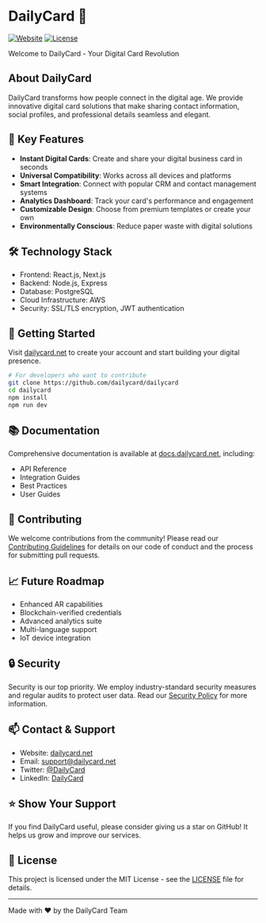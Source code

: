 # DailyCard 🌟

[![Website](https://img.shields.io/badge/Website-dailycard.net-blue)](https://dailycard.net)
[![License](https://img.shields.io/badge/License-MIT-green.svg)](https://opensource.org/licenses/MIT)

Welcome to DailyCard - Your Digital Card Revolution

## About DailyCard

DailyCard transforms how people connect in the digital age. We provide innovative digital card solutions that make sharing contact information, social profiles, and professional details seamless and elegant.

## 🚀 Key Features

- **Instant Digital Cards**: Create and share your digital business card in seconds
- **Universal Compatibility**: Works across all devices and platforms
- **Smart Integration**: Connect with popular CRM and contact management systems
- **Analytics Dashboard**: Track your card's performance and engagement
- **Customizable Design**: Choose from premium templates or create your own
- **Environmentally Conscious**: Reduce paper waste with digital solutions

## 🛠️ Technology Stack

- Frontend: React.js, Next.js
- Backend: Node.js, Express
- Database: PostgreSQL
- Cloud Infrastructure: AWS
- Security: SSL/TLS encryption, JWT authentication

## 🌱 Getting Started

Visit [dailycard.net](https://dailycard.net) to create your account and start building your digital presence.

```bash
# For developers who want to contribute
git clone https://github.com/dailycard/dailycard
cd dailycard
npm install
npm run dev
```

## 📚 Documentation

Comprehensive documentation is available at [docs.dailycard.net](https://docs.dailycard.net), including:

- API Reference
- Integration Guides
- Best Practices
- User Guides

## 🤝 Contributing

We welcome contributions from the community! Please read our [Contributing Guidelines](CONTRIBUTING.md) for details on our code of conduct and the process for submitting pull requests.

## 📈 Future Roadmap

- Enhanced AR capabilities
- Blockchain-verified credentials
- Advanced analytics suite
- Multi-language support
- IoT device integration

## 🔒 Security

Security is our top priority. We employ industry-standard security measures and regular audits to protect user data. Read our [Security Policy](SECURITY.md) for more information.

## 📫 Contact & Support

- Website: [dailycard.net](https://dailycard.net)
- Email: support@dailycard.net
- Twitter: [@DailyCard](https://twitter.com/dailycard)
- LinkedIn: [DailyCard](https://linkedin.com/company/dailycard)

## ⭐ Show Your Support

If you find DailyCard useful, please consider giving us a star on GitHub! It helps us grow and improve our services.

## 📄 License

This project is licensed under the MIT License - see the [LICENSE](LICENSE) file for details.

---

Made with ❤️ by the DailyCard Team
